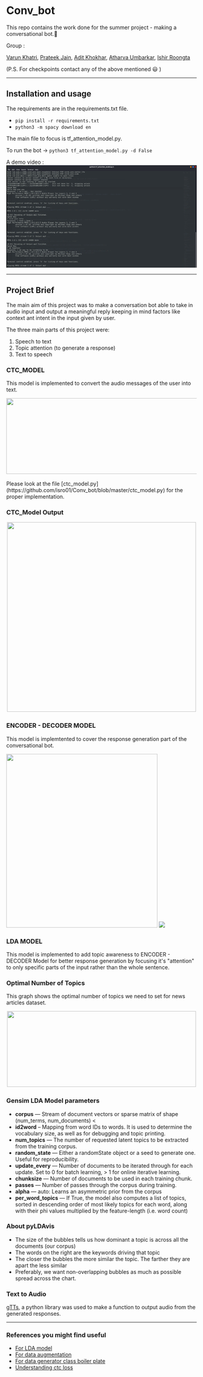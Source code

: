 # Conv_bot

This repo contains the work done for the summer project - making a conversational bot.:robot:

Group :

[Varun Khatri](https://github.com/varunk122), [Prateek Jain](https://github.com/Prateekjain09), [Adit Khokhar](https://github.com/adit-khokar), [Atharva Umbarkar](https://github.com/AtharvaUmbarkar), [Ishir Roongta](https://github.com/isro01)

(P.S. For checkpoints contact any of the above mentioned :smiley: )

---

## Installation and usage 

The requirements are in the requirements.txt file.
* `pip install -r requirements.txt `
* `python3 -m spacy download en`

The main file to focus is tf_attention_model.py.

To run the bot ->
`python3 tf_attention_model.py -d False`


A demo video  : [![Watch the video](sample2.png "Sample")](https://github.com/isro01/Conv_bot/blob/master/convbot.mp4)

---

## Project Brief

The main aim of this project was to make a conversation bot able to take in audio input and output a meaningful reply keeping in mind factors like context ant intent in the input given by user.

The three main parts of this project were:

1. Speech to text
2. Topic attention (to generate a response)
3. Text to speech

### CTC_MODEL

This model is implemented to convert the audio messages of the user into text.
<p align="center">
<img src="https://user-images.githubusercontent.com/56124350/85904215-c2386d00-b825-11ea-99cf-b635187e99cc.png"     width="700" height="200">
</p>
Please look at the file [ctc_model.py](https://github.com/isro01/Conv_bot/blob/master/ctc_model.py) for the proper implementation.

### CTC_Model Output
<p align = "center">
  <img src="https://user-images.githubusercontent.com/56124350/85904301-f7dd5600-b825-11ea-8646-ffc41a9d8438.png"     width="500" height="500">
</p>

### ENCODER - DECODER MODEL

This model is implemtented to cover the response generation part of the conversational bot.

<p float = "left">
  <img src="https://user-images.githubusercontent.com/56124350/85904325-0c215300-b826-11ea-9312-e8ccd9cb2ce1.png" width="400" height="458">
  <img src="https://user-images.githubusercontent.com/56124350/85904328-0e83ad00-b826-11ea-9f48-179de5c00319.png" width="400" >
</p>

### LDA MODEL 

This model is implemented to add topic awareness to ENCODER - DECODER Model for better response generation by focusing it's "attention" to only specific parts of the input rather than the whole sentence.

### Optimal Number of Topics

This graph shows the optimal number of topics we need to set for news articles dataset.
<p align = "center">
  <img src="https://user-images.githubusercontent.com/56124350/85904664-f2ccd680-b826-11ea-8ba2-09607478d22e.png" width="500" height="200">
</p>

### Gensim LDA Model parameters

* **corpus** —   Stream of document vectors or sparse matrix of shape (num_terms, num_documents) <
* **id2word** – Mapping from word IDs to words. It is used to determine the vocabulary size, as well as for debugging and topic printing.
* **num_topics** — The number of requested latent topics to be extracted from the training corpus.
* **random_state** — Either a randomState object or a seed to generate one. Useful for reproducibility.
* **update_every** — Number of documents to be iterated through for each update. Set to 0 for batch learning, > 1 for online iterative learning.
* **chunksize** — Number of documents to be used in each training chunk.
* **passes** — Number of passes through the corpus during training.
* **alpha** — auto: Learns an asymmetric prior from the corpus
* **per_word_topics** — If True, the model also computes a list of topics, sorted in descending order of most likely topics for each word, along with their phi values multiplied by the feature-length (i.e. word count)


### About pyLDAvis

* The size of the bubbles tells us how dominant a topic is across all the documents (our corpus)
* The words on the right are the keywords driving that topic
* The closer the bubbles the more similar the topic. The farther they are apart the less similar
* Preferably, we want non-overlapping bubbles as much as possible spread across the chart.


### Text to Audio

[gTTs](https://pypi.org/project/gTTS/), a python library was used to make a function to output audio from the generated responses.

---

### References you might find useful

* [For LDA model](https://arxiv.org/pdf/1608.02519.pdf)
* [For data augmentation](https://medium.com/@makcedward/data-augmentation-for-audio-76912b01fdf6)
* [For data generator class boiler plate](https://stanford.edu/~shervine/blog/keras-how-to-generate-data-on-the-fly)
* [Understanding ctc loss](https://stackoverflow.com/questions/57292896/understanding-ctc-loss-for-speech-recognition-in-keras)

